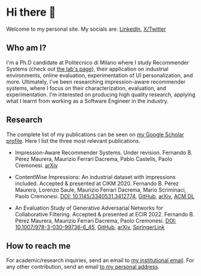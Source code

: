 # Hi there 👋

Welcome to my personal site. My socials are: [LinkedIn](https://www.linkedin.com/in/fernandobperezm), [X/Twitter](https://twitter.com/FernandoBPerezM)

## Who am I?

I'm a Ph.D candidate at Politecnico di Milano where I study Recommender Systems (check out [the lab's page](http://recsys.deib.polimi.it)), their application on industrial environments, online evaluation, experimentation of UI personalization, and more. 
Ultimately, I've been researching impression-aware recommender systems, where I focus on their characterization, evaluation, and experimentation.
I'm interested on producing high quality research, applying what I learnt from working as a Software Engineer in the industry.

## Research
The complete list of my publications can be seen on [my Google Scholar profile](https://scholar.google.com/citations?user=Zfi0rrgAAAAJ).
Here I list the three most relevant publications.

- Impression-Aware Recommender Systems. Under revision.
  Fernando  B. Pérez Maurera, Maurizio Ferrari Dacrema, Pablo Castells, Paolo Cremonesi.
  [arXiv](https://arxiv.org/abs/2308.07857)

- ContentWise Impressions: An industrial dataset with impressions included. Accepted & presented at CIKM 2020.
  Fernando B. Pérez Maurera, Lorenzo Saule, Maurizio Ferrari Dacrema, Mario Scriminaci, Paolo Cremonesi.
  [DOI: 10.1145/3340531.3412774](https://doi.org/10.1145/3340531.3412774), [GitHub](https://github.com/ContentWise/contentwise-impressions), [arXiv](https://arxiv.org/abs/2008.01212), [ACM DL](https://dl.acm.org/doi/10.1145/3340531.3412774) 

- An Evaluation Study of Generative Adversarial Networks for Collaborative Filtering. Accepted & presented at ECIR 2022.
  Fernando  B. Pérez Maurera, Maurizio Ferrari Dacrema, Paolo Cremonesi.
  [DOI: 10.1007/978-3-030-99736-6_45](https://doi.org/10.1007/978-3-030-99736-6_45), [GitHub](https://github.com/recsyspolimi/ecir-2022-an-evaluation-of-GAN-for-CF), [arXiv](https://arxiv.org/abs/2308.07857), [SpringerLink](https://link.springer.com/chapter/10.1007/978-3-030-99736-6_45)


## How to reach me

For academic/research inquiries, send an email to [my institutional email](mailto:fernandobenjamin.perez@polimi.it). 
For any other contribution, send an email [to my personal address](mailto:fperezmaurera@gmail.com).
